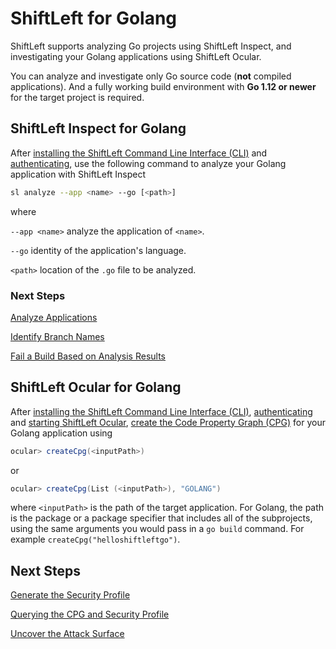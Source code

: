 # ShiftLeft for Golang

ShiftLeft supports analyzing Go projects using ShiftLeft Inspect, and investigating your Golang applications using ShiftLeft Ocular.

You can analyze and investigate only Go source code (**not** compiled applications). And a fully working build environment with **Go 1.12 or newer** for the target project is required.

## ShiftLeft Inspect for Golang

After [installing the ShiftLeft Command Line Interface (CLI)](../using-cli/install-cli.md) and [authenticating](../using-cli/authenticating.md), use the following command to analyze your Golang application with ShiftLeft Inspect

```bash
sl analyze --app <name> --go [<path>]
```
  
where 

`--app <name>` analyze the application of `<name>`. 

`--go` identity of the application's language.

`<path>` location of the `.go` file to be analyzed.

### Next Steps

[Analyze Applications](../using-inspect-protect/inspect/analyzing-applications.md)

[Identify Branch Names](../using-inspect-protect/inspect/identify-branches.md)

[Fail a Build Based on Analysis Results](../using-inspect-protect/inspect/fail-build.md)

## ShiftLeft Ocular for Golang

After [installing the ShiftLeft Command Line Interface (CLI)](../using-cli/install-cli.md), [authenticating](../using-cli/authenticating.md) and [starting ShiftLeft Ocular](../using-ocular/getting-started/starting.md), [create the Code Property Graph (CPG)](../using-ocular/getting-started/create-cpg.md) for your Golang application using

```scala
ocular> createCpg(<inputPath>)
```

or 

```scala
ocular> createCpg(List (<inputPath>), "GOLANG")
```

where `<inputPath>` is the path of the target application. For Golang, the path is the package or a package specifier that includes all of the subprojects, using the same arguments you would pass in  a `go build` command. For example `createCpg("helloshiftleftgo")`. 

## Next Steps

[Generate the Security Profile](../using-ocular/getting-started/generate-sp.md)

[Querying the CPG and Security Profile](../using-ocular/getting-started/query-cpg.md)

[Uncover the Attack Surface](../using-ocular/use-cases/attack-surface.md)
